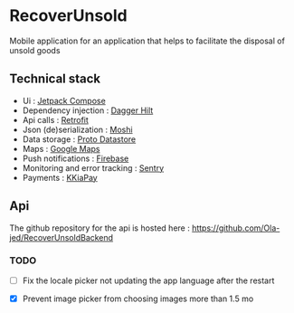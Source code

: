 # RecoverUnsold
Mobile application for an application that helps to facilitate the disposal of unsold goods

## Technical stack
- Ui : [Jetpack Compose](https://developer.android.com/jetpack/compose)
- Dependency injection : [Dagger Hilt](https://dagger.dev/hilt/)
- Api calls : [Retrofit](https://square.github.io/retrofit/)
- Json (de)serialization : [Moshi](https://github.com/square/moshi)
- Data
  storage : [Proto Datastore](https://developer.android.com/topic/libraries/architecture/datastore)
- Maps : [Google Maps](https://developers.google.com/maps)
- Push notifications : [Firebase](https://firebase.google.com/)
- Monitoring and error tracking : [Sentry](https://sentry.io/)
- Payments : [KKiaPay](https://kkiapay.me/)

## Api

The github repository for the api is hosted here : https://github.com/Ola-jed/RecoverUnsoldBackend

### TODO

- [ ] Fix the locale picker not updating the app language after the restart
- [x] Prevent image picker from choosing images more than 1.5 mo

